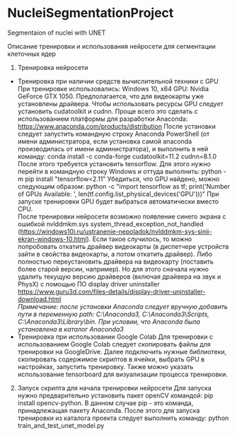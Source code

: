 # NucleiSegmentationProject
Segmentaion of nuclei with UNET


Описание тренировки и использования нейросети для сегментации клеточных ядер
1.	Тренировка нейросети
- Тренировка при наличии средств вычислительной техники с GPU
При тренировке использовались:
Windows 10, x64 
GPU: Nvidia GeForce GTX 1050.
Предполагается, что для видеокарты уже установлены драйвера.
Чтобы использовать ресурсы GPU следует установить cudatoolkit и cudnn. Проще всего это сделать с использованием платформы для разработки Anaconda: 
https://www.anaconda.com/products/distribution
После установки следует запустить командную строку Anaconda PowerShell (от имени администратора, если установка самой anaconda производилась от имени администратора), и выполнить в ней команду:
conda install -c conda-forge cudatoolkit=11.2 cudnn=8.1.0
После этого требуется установить tensorflow. Для этого нужно перейти в командную строку Windows и оттуда выполнить:
python -m pip install "tensorflow<2.11"
Убедиться, что GPU найдено, можно следующим образом:
python -c "import tensorflow as tf; print('Number of GPUs Available: ', len(tf.config.list_physical_devices('GPU')))"
При запуске тренировки GPU будет выбраться автоматически вместо CPU.  
После тренировки нейросети возможно появление синего экрана с ошибкой nvlddmkm.sys system_thread_exception_not_handled (https://windows10i.ru/ustranenie-nepoladok/nvlddmkm-sys-sinij-ekran-windows-10.html). Если такое случилось, то можно попробовать откатить драйвер видеокарты (в диспетчере устройств зайти в свойства видеокарты, а потом откатить драйвер). Либо полностью переустановить драйвера на видеокарту (поставить более старой версии, например). Но для этого сначала нужно удалить текущую версию драйверов (включая драйвера на звук и PhysX) с помощью ПО display driver uninstaller
https://www.guru3d.com/files-details/display-driver-uninstaller-download.html  
*Примечание: после установки Anaconda следует вручную добавить пути в переменную path: C:\Anaconda3, C:\Anaconda3\Scripts, C:\Anaconda3\Library\bin. При условии, что Anaconda была установлена в каталог Anaconda3*
- Тренировка при использовании Google Colab
Для тренировки с использованием Google Colab следует скопировать файлы для тренировки на GoogleDrive. Далее подключить нужные библиотеки, скопировать содержимое скриптов в ячейки, выбрать GPU в настройках, запустить тренировку. Также можно указать использование tensorboard для визуализации процесса тренировки.

2. Запуск скрипта для начала тренировки нейросети
Для запуска нужно предварительно установить пакет openCV командой: pip install opencv-python. В данном случае pip - это команда, принадлежащая пакету Anaconda.
После этого для запуска тренировки из каталога проекта следует выполнить команду: python train_and_test_unet_model.py
